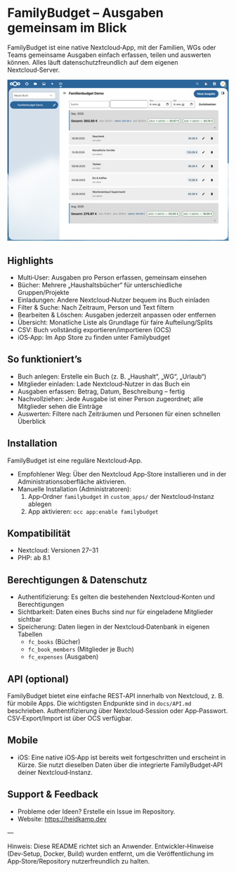 # FamilyBudget – Ausgaben gemeinsam im Blick

FamilyBudget ist eine native Nextcloud‑App, mit der Familien, WGs oder Teams gemeinsame Ausgaben einfach erfassen, teilen und auswerten können. Alles läuft datenschutzfreundlich auf dem eigenen Nextcloud‑Server.

![FamilyBudget Screenshot](./store.png)

## Highlights

- Multi‑User: Ausgaben pro Person erfassen, gemeinsam einsehen
- Bücher: Mehrere „Haushaltsbücher“ für unterschiedliche Gruppen/Projekte
- Einladungen: Andere Nextcloud‑Nutzer bequem ins Buch einladen
- Filter & Suche: Nach Zeitraum, Person und Text filtern
- Bearbeiten & Löschen: Ausgaben jederzeit anpassen oder entfernen
- Übersicht: Monatliche Liste als Grundlage für faire Aufteilung/Splits
- CSV: Buch vollständig exportieren/importieren (OCS)
- iOS‑App: Im App Store zu finden unter Familybudget

## So funktioniert’s

- Buch anlegen: Erstelle ein Buch (z. B. „Haushalt“, „WG“, „Urlaub“)
- Mitglieder einladen: Lade Nextcloud‑Nutzer in das Buch ein
- Ausgaben erfassen: Betrag, Datum, Beschreibung – fertig
- Nachvollziehen: Jede Ausgabe ist einer Person zugeordnet; alle Mitglieder sehen die Einträge
- Auswerten: Filtere nach Zeiträumen und Personen für einen schnellen Überblick

## Installation

FamilyBudget ist eine reguläre Nextcloud‑App.

- Empfohlener Weg: Über den Nextcloud App‑Store installieren und in der Administrationsoberfläche aktivieren.
- Manuelle Installation (Administratoren):
  1) App‑Ordner `familybudget` in `custom_apps/` der Nextcloud‑Instanz ablegen
  2) App aktivieren: `occ app:enable familybudget`

## Kompatibilität

- Nextcloud: Versionen 27–31
- PHP: ab 8.1

## Berechtigungen & Datenschutz

- Authentifizierung: Es gelten die bestehenden Nextcloud‑Konten und Berechtigungen
- Sichtbarkeit: Daten eines Buchs sind nur für eingeladene Mitglieder sichtbar
- Speicherung: Daten liegen in der Nextcloud‑Datenbank in eigenen Tabellen
  - `fc_books` (Bücher)
  - `fc_book_members` (Mitglieder je Buch)
  - `fc_expenses` (Ausgaben)

## API (optional)

FamilyBudget bietet eine einfache REST‑API innerhalb von Nextcloud, z. B. für mobile Apps. Die wichtigsten Endpunkte sind in `docs/API.md` beschrieben. Authentifizierung über Nextcloud‑Session oder App‑Passwort. CSV‑Export/Import ist über OCS verfügbar.

## Mobile

- iOS: Eine native iOS‑App ist bereits weit fortgeschritten und erscheint in Kürze. Sie nutzt dieselben Daten über die integrierte FamilyBudget‑API deiner Nextcloud‑Instanz.

## Support & Feedback

- Probleme oder Ideen? Erstelle ein Issue im Repository.
- Website: https://heidkamp.dev

—

Hinweis: Diese README richtet sich an Anwender. Entwickler‑Hinweise (Dev‑Setup, Docker, Build) wurden entfernt, um die Veröffentlichung im App‑Store/Repository nutzerfreundlich zu halten.

